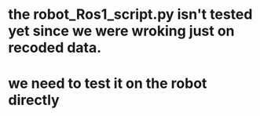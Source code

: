# the robot_Ros1_script.py isn't tested yet since we were wroking just on recoded data.

# we need to test it on the robot directly
